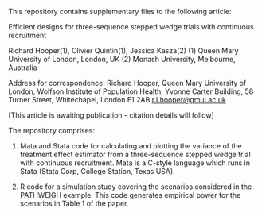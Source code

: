 This repository contains supplementary files to the following article:

Efficient designs for three-sequence stepped wedge trials with continuous recruitment

Richard Hooper(1), Olivier Quintin(1), Jessica Kasza(2)
(1) Queen Mary University of London, London, UK (2) Monash University, Melbourne, Australia

Address for correspondence:
Richard Hooper, Queen Mary University of London, Wolfson Institute of Population Health, Yvonne Carter Building, 58 Turner Street, Whitechapel, London E1 2AB
r.l.hooper@qmul.ac.uk

[This article is awaiting publication - citation details will follow]


The repository comprises:

1. Mata and Stata code for calculating and plotting the variance of the treatment effect estimator from a three-sequence stepped wedge trial with continuous recruitment. Mata is a C-style language which runs in Stata (Stata Corp, College Station, Texas USA).

2. R code for a simulation study covering the scenarios considered in the PATHWEIGH example. This code generates empirical power for the scenarios in Table 1 of the paper.
